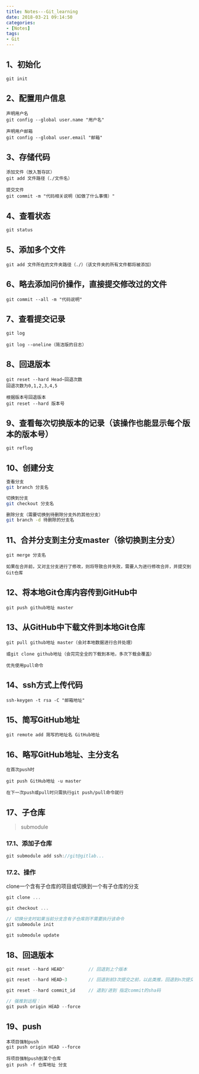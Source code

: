 ```yaml
---
title: Notes---Git_learning
date: 2018-03-21 09:14:50
categories:
- [Notes]
tags:
- Git
---
```


## 1、初始化

```
git init
```

## 2、配置用户信息

```
声明用户名
git config --global user.name "用户名"

声明用户邮箱
git config --global user.email "邮箱"
```

## 3、存储代码

```
添加文件（放入暂存区）
git add 文件路径（./文件名）

提交文件
git commit -m "代码相关说明（如做了什么事情）"
```

## 4、查看状态

```
git status
```

## 5、添加多个文件

```
git add 文件所在的文件夹路径（./）（该文件夹的所有文件都将被添加）
```

## 6、略去添加问价操作，直接提交修改过的文件

```
git commit --all -m "代码说明"
```

## 7、查看提交记录

```
git log

git log --oneline（简洁版的日志）
```

## 8、回退版本

```
git reset --hard Head~回退次数
回退次数为0,1,2,3,4,5

根据版本号回退版本
git reset --hard 版本号
```
  
## 9、查看每次切换版本的记录（该操作也能显示每个版本的版本号）

```
git reflog
```

## 10、创建分支

```sh
查看分支
git branch 分支名

切换到分支
git checkout 分支名
     
删除分支（需要切换到待删除分支外的其他分支）
git branch -d 待删除的分支名
```

  

## 11、合并分支到主分支master（徐切换到主分支）

```
git merge 分支名
```

	如果在合并前，又对主分支进行了修改，则将导致合并失败，需要人为进行修改合并，并提交到Git仓库

## 12、将本地Git仓库内容传到GitHub中

```
git push github地址 master
```

  

## 13、从GitHub中下载文件到本地Git仓库

```
git pull github地址 master（会对本地数据进行合并处理）

或git clone github地址（会完完全全的下载到本地，多次下载会覆盖）

优先使用pull命令
```


## 14、ssh方式上传代码

```
ssh-keygen -t rsa -C "邮箱地址"
```
  

## 15、简写GitHub地址

```
git remote add 简写的地址名 GitHub地址
```

  

## 16、略写GitHub地址、主分支名

```
在首次push时

git push GitHub地址 -u master

在下一次push或pull时只需执行git push/pull命令就行
```


## 17、子仓库

> submodule

### 17.1、添加子仓库

```js
git submodule add ssh://git@gitlab...
```

### 17.2、操作

clone一个含有子仓库的项目或切换到一个有子仓库的分支

```js
git clone ...

git checkout ...

// 切换分支时如果当前分支含有子仓库则不需要执行该命令
git submodule init

git submodule update
```

## 18、回退版本

```js
git reset --hard HEAD^         // 回退到上个版本

git reset --hard HEAD~3        // 回退到前3次提交之前，以此类推，回退到n次提交之前

git reset --hard commit_id     // 退到/进到 指定commit的sha码

// 强推到远程：
git push origin HEAD --force
```

## 19、push
```
本项目强制push
git push origin HEAD --force

将项目强制push到某个仓库
git push -f 仓库地址 分支
```